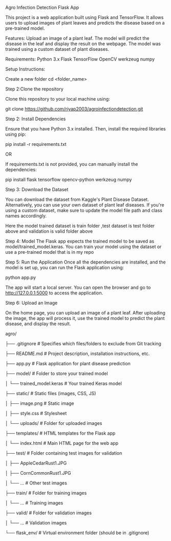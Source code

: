 Agro Infection Detection Flask App



This project is a web application built using Flask and TensorFlow. It allows users to upload images of plant leaves and predicts the disease based on a pre-trained model.




Features:
Upload an image of a plant leaf.
The model will predict the disease in the leaf and display the result on the webpage.
The model was trained using a custom dataset of plant diseases.





Requirements:
Python 3.x
Flask
TensorFlow
OpenCV
werkzeug
numpy




Setup Instructions:

Create a new folder
cd <folder_name>


Step 2:Clone the repository



Clone this repository to your local machine using:


git clone https://github.com/riyap2003/agroinfectiondetection.git



Step 2: Install Dependencies




Ensure that you have Python 3.x installed. Then, install the required libraries using pip:



pip install -r requirements.txt



OR



If requirements.txt is not provided, you can manually install the dependencies:



pip install flask tensorflow opencv-python werkzeug numpy


Step 3: Download the Dataset



You can download the dataset from Kaggle's Plant Disease Dataset. Alternatively, you can use your own dataset of plant leaf diseases. If you're using a custom dataset, make sure to update the model file path and class names accordingly.


Here the model trained dataset is train folder ,test dataset is test folder above and validation is valid folder above



Step 4: Model
The Flask app expects the trained model to be saved as model/trained_model.keras.
You can train your model using the dataset or use a pre-trained model that is in my repo



Step 5: Run the Application
Once all the dependencies are installed, and the model is set up, you can run the Flask application using:



python app.py


The app will start a local server. You can open the browser and go to http://127.0.0.1:5000 to access the application.



Step 6: Upload an Image



On the home page, you can upload an image of a plant leaf.
After uploading the image, the app will process it, use the trained model to predict the plant disease, and display the result.







agro/

├── .gitignore               # Specifies which files/folders to exclude from Git tracking

├── README.md                # Project description, installation instructions, etc.

├── app.py                    # Flask application for plant disease prediction

├── model/                    # Folder to store your trained model

│   └── trained_model.keras   # Your trained Keras model

├── static/                   # Static files (images, CSS, JS)

│   ├── image.png             # Static image

│   ├── style.css             # Stylesheet

│   └── uploads/              # Folder for uploaded images

├── templates/                # HTML templates for the Flask app

│   └── index.html            # Main HTML page for the web app

├── test/                     # Folder containing test images for validation

│   ├── AppleCedarRust1.JPG

│   ├── CornCommonRust1.JPG

│   └── ...                   # Other test images

├── train/                    # Folder for training images

│   └── ...                   # Training images

├── valid/                    # Folder for validation images

│   └── ...                   # Validation images

└── flask_env/                # Virtual environment folder (should be in .gitignore)








